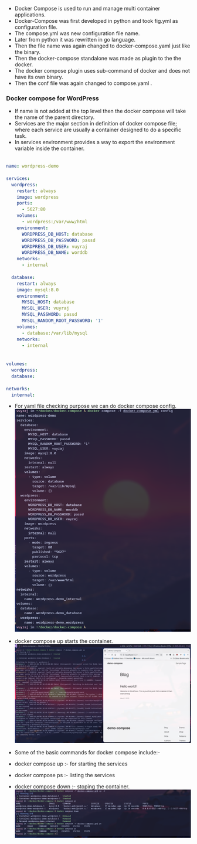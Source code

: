 - Docker Compose is used to run and manage multi container applications.
- Docker-Compose was first developed in python and took fig.yml as configuration file.
- The compose.yml was new configuration file name.
- Later from python it was rewritten in go language.
- Then the file name was again changed to docker-compose.yaml just like the binary.
- Then the docker-compose standalone was made as plugin to the the docker.
- The docker compose plugin uses sub-command of docker and does not have its own binary.
- Then the conf file was again changed to compose.yaml .
### Docker compose for WordPress

- If name is not added at the top level then the docker compose will take the name of the parent directory.
- Services are the major section in definition of docker compose file; where each service are usually a container designed to do a specific task.
- In services environment provides a way to export the environment variable inside the container.

```yml

name: wordpress-demo

services:
  wordpress:
    restart: always
    image: wordpress
    ports:
      - 5627:80
    volumes:
      - wordpress:/var/www/html
    environment:
      WORDPRESS_DB_HOST: database
      WORDPRESS_DB_PASSWORD: passd
      WORDPRESS_DB_USER: vuyraj
      WORDPRESS_DB_NAME: worddb
    networks:
      - internal

  database:
    restart: always
    image: mysql:8.0
    environment:
      MYSQL_HOST: database
      MYSQL_USER: vuyraj
      MYSQL_PASSWORD: passd
      MYSQL_RANDOM_ROOT_PASSWORD: '1'
    volumes: 
      - database:/var/lib/mysql
    networks:
      - internal


volumes:
  wordpress:
  database:

networks:
  internal:

```

- For yaml file checking purpose we can do docker compose config.
![](Images/d19-dcomp-config.png)
- docker compose up starts the container.
![](Images/d19-dcomp-up.png)

- Some of the basic commands for docker compose include:-
- docker compose up :- for starting the services
- docker compose ps :- listing the services
- docker compose down :- stoping the container.
![](Images/d19-dcomp.png)